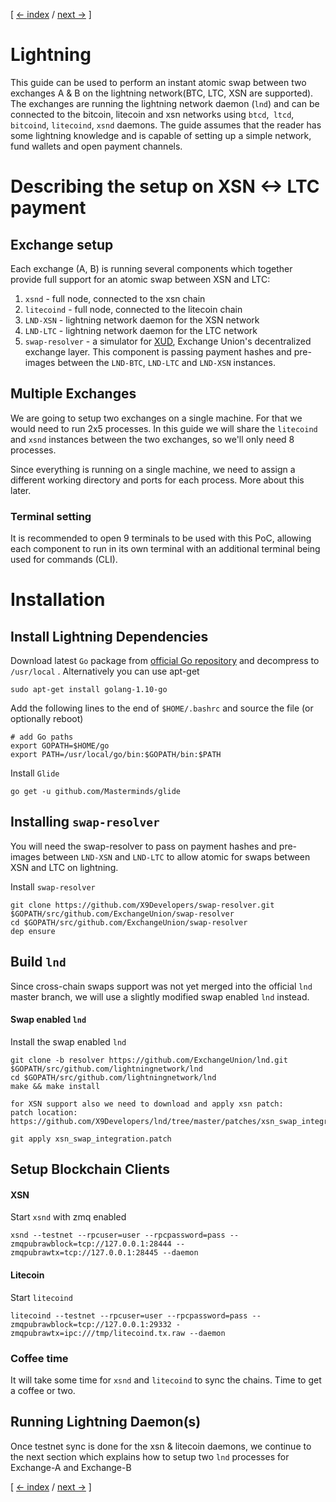 [ [<- index](/README.md) / [next ->](/LIGHTNING-01-install.md) ]

# Lightning
This guide can be used to perform an instant atomic swap between two exchanges A & B on the lightning network(BTC, LTC, XSN are supported). The exchanges are running the lightning network daemon (`lnd`) and can be connected to the bitcoin, litecoin and xsn networks using `btcd`,` ltcd`, `bitcoind`, `litecoind`, `xsnd` daemons. The guide assumes that the reader has some lightning knowledge and is capable of setting up a simple network, fund wallets and open payment channels.

# Describing the setup on XSN <-> LTC payment

## Exchange setup
Each exchange (A, B) is running several components which together provide full support for an atomic swap between XSN and LTC:
1. `xsnd` - full node, connected to the xsn chain
2. `litecoind` - full node, connected to the litecoin chain
3. `LND-XSN` - lightning network daemon for the XSN network
4. `LND-LTC` - lightning network daemon for the LTC network
5. `swap-resolver` - a simulator for [XUD](https://github.com/exchangeunion/xud), Exchange Union's decentralized exchange layer. This component is passing payment hashes and pre-images between the `LND-BTC`, `LND-LTC` and `LND-XSN` instances.

## Multiple Exchanges
We are going to setup two exchanges on a single machine. For that we would need to run 2x5 processes. In this guide we will share the `litecoind` and `xsnd` instances between the two exchanges, so we'll only need 8 processes.

Since everything is running on a single machine, we need to assign a different working directory and ports for each process. More about this later.

### Terminal setting
It is recommended to open 9 terminals to be used with this PoC, allowing each component to run in its own terminal with an additional terminal being used for commands (CLI).

# Installation 
## Install Lightning Dependencies
Download latest `Go` package from [official Go repository](https://golang.org/dl/) and decompress to `/usr/local` .
Alternatively you can use apt-get
```shell
sudo apt-get install golang-1.10-go
```

Add the following lines to the end of `$HOME/.bashrc` and source the file (or optionally reboot)
```shell
# add Go paths
export GOPATH=$HOME/go
export PATH=/usr/local/go/bin:$GOPATH/bin:$PATH
```

Install `Glide`
```shell
go get -u github.com/Masterminds/glide
```

## Installing `swap-resolver`
You will need the swap-resolver to pass on payment hashes and pre-images between `LND-XSN` and `LND-LTC` to allow atomic for swaps between XSN and LTC on lightning.

Install `swap-resolver`
```shell
git clone https://github.com/X9Developers/swap-resolver.git $GOPATH/src/github.com/ExchangeUnion/swap-resolver
cd $GOPATH/src/github.com/ExchangeUnion/swap-resolver
dep ensure
```

## Build `lnd`

Since cross-chain swaps support was not yet merged into the official `lnd` master branch, we will use a slightly modified swap enabled `lnd` instead. 

#### Swap enabled `lnd`

Install the swap enabled `lnd`

```shell
git clone -b resolver https://github.com/ExchangeUnion/lnd.git $GOPATH/src/github.com/lightningnetwork/lnd
cd $GOPATH/src/github.com/lightningnetwork/lnd
make && make install

for XSN support also we need to download and apply xsn patch:
patch location: https://github.com/X9Developers/lnd/tree/master/patches/xsn_swap_integration.patch

git apply xsn_swap_integration.patch
```

## Setup Blockchain Clients

#### XSN

Start `xsnd` with zmq enabled
```shell
xsnd --testnet --rpcuser=user --rpcpassword=pass --zmqpubrawblock=tcp://127.0.0.1:28444 --zmqpubrawtx=tcp://127.0.0.1:28445 --daemon
```

#### Litecoin
 
Start `litecoind`

```shell
litecoind --testnet --rpcuser=user --rpcpassword=pass --zmqpubrawblock=tcp://127.0.0.1:29332 -zmqpubrawtx=ipc:///tmp/litecoind.tx.raw --daemon
```

### Coffee time
It will take some time for `xsnd` and `litecoind` to sync the chains. Time to get a coffee or two.


## Running Lightning Daemon(s)
Once testnet sync is done for the xsn & litecoin daemons, we continue to the next section which explains how to setup two `lnd` processes for Exchange-A and Exchange-B

[ [<- index](/README.md) / [next ->](/LIGHTNING-01-peers.md) ]
